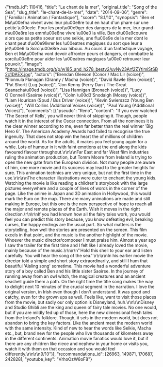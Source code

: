 {"tmdb_id": 110416, "title": "Le chant de la mer", "original_title": "Song of the Sea", "slug_title": "le-chant-de-la-mer", "date": "2014-09-06", "genre": ["Familial / Animation / Fantastique"], "score": "8.1/10", "synopsis": "Ben et Ma\u00efna vivent avec leur p\u00e8re tout en haut d'un phare sur une petite \u00eele. Pour les prot\u00e9ger des dangers de la mer, leur grand-m\u00e8re les emm\u00e8ne vivre \u00e0 la ville. Ben d\u00e9couvre alors que sa petite soeur est une selkie, une f\u00e9e de la mer dont le chant peut d\u00e9livrer les \u00eatres magiques du sort que leur a jet\u00e9 la Sorci\u00e8re aux hiboux. Au cours d'un fantastique voyage, Ben et Ma\u00efna vont devoir affronter peurs et dangers,  et combattre la sorci\u00e8re pour aider les \u00eatres magiques \u00e0 retrouver leur pouvoir.", "image": "https://image.tmdb.org/t/p/w185_and_h278_bestv2/uvNv23Arf2ZYtimiStSB2c1DAEX.jpg", "actors": ["Brendan Gleeson (Conor / Mac Lir (voice))", "Fionnula Flanagan (Granny / Macha (voice))", "David Rawle (Ben (voice))", "Pat Shortt (Lug (voice))", "Jon Kenny (Ferry Dan / The Great Seanacha\u00ed (voice))", "Lisa Hannigan (Bronach (voice))", "Lucy O'Connell (Saoirse (voice))", "Colm \u00d3'Snodaigh (Mossy (voice))", "Liam Hourican (Spud / Bus Driver (voice))", "Kevin Swierszcz (Young Ben (voice))", "Will Collins (Additional Voices (voice))", "Paul Young (Additional Voices)"], "comments": [{"pseudo": "Reno", "content": "If you ever watched 'The Secret of Kells', you will never think of skipping it. Though, people watch it in the interest of the Oscar connection. From all the nominees it is the clear winner according to me, even far better than the real winner 'Big Hero 6'. The American Academy Awards had failed to recognise the true ingenuity. That does not stop win the heart the of millions of children around the world. As for the adults, it makes you feel young again for a while. Lots of humour in it with faint emotions at the end along the kids favoured flavour throughout.\r\n\r\nFar East and far West film industries ruling the animation production, but Tomm Moore from Ireland is trying to open the new gate from the European division. Not many people are aware of him, one more movie and its success may lead to the greater heights for sure. This animation technics are very unique, but not the first time in the use.\r\n\r\nThe character illustrations were cuter to enchant the young kids. Watching the movie is like reading a children's storybook with the large pictures everywhere and a couple of lines of words in the corner of the page. Like the anime in Japan and 3D animation in Hollywood, this would mark the Euro on the map. There are many animations are made and still making in Europe, but this one is the new perspective of hope to reach all the major and remote places of the Earth. Wish it moves in the right direction.\r\n\r\nIf you had known how all the fairy tales work, you would feel you can predict this story because, you know defeating evil, breaking curses, the happy endings are the usual part. So what matters is the storytelling, how well the stories are presented on the screen. This film excels in that point, and the music is the another highlight of the movie. Whoever the music director/composer I must praise him. Almost a year ago I saw the trailer for the first time and I felt like I already loved the movie, mainly because of the music.\r\n\r\n''Hold this shell to your ear and listen carefully. You will hear the song of the sea.''\r\n\r\nIn his earlier movie the director told a simple and short story extraordinarily, and still I hum that beautiful 'Aisling song' sometime. This movie had a wonderful adventure story of a boy called Ben and his little sister Saoirse. In the journey of running away from an owl witch, the magical creatures and an ancient seashell guide them a path. On the right time the title song makes the way to delight next 10 minutes of the crucial segment in the narration. I love the original version, in Irish even though I don't understand. It was good and catchy, even for the grown ups as well. Feels like, want to visit those places from the movie, but sadly our only option is Disneyland, huh.\r\n\r\nDisney and Studio Ghibli are the king and queen of fairy tale movies. No one would, but if you are mildly fed up of those, here the new dimensional fresh tales from the Ireland's folklore. Though, it sets in the modern world, but does not abandon to bring the key factors. Like the ancient meet the modern world with the same intensity. Kind of new to hear the words like Selkie, Macha etc., but, brand new for the people who live thousands of kilometers away in the different continents. Animation movie fanatics would love it, but if there are any children like niece and nephew in your home or visits you, watch it with them on that occasion and you would feel differently.\r\n\r\n9/10"}], "recommandations_id": [26963, 149871, 170687, 242828], "youtube_key": "VrhoOzW8oF8"}